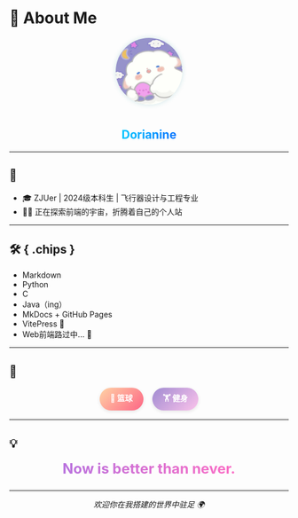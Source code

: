 # 🐏 About Me

<div align="center">

<img src="img/sheep.jpg" width="120" style="border-radius: 50%; box-shadow: 0 0 10px rgba(25, 134, 144, 0.2); margin-bottom: 10px;">

## <span style="background: linear-gradient(90deg,#00c6ff,#0072ff); -webkit-background-clip: text; color: transparent;">Dorianine</span>

</div>

---

## 🧬 

- 🎓 ZJUer | 2024级本科生 | 飞行器设计与工程专业  
- 👨‍💻 正在探索前端的宇宙，折腾着自己的个人站

---

## 🛠️ { .chips }

- Markdown
- Python
- C
- Java（ing）
- MkDocs + GitHub Pages
- VitePress 🌱
- Web前端路过中... 🚧

---

## 💖 

<div style="display: flex; justify-content: center; gap: 1rem; margin: 1rem 0;">
  <div style="padding: 0.5rem 1.2rem; background: linear-gradient(135deg,#ffd3a5,#fd6585); color: #fff; border-radius: 999px; font-weight: bold; box-shadow: 0 2px 6px rgba(0,0,0,0.1);">
    🏀 篮球
  </div>
  <div style="padding: 0.5rem 1.2rem; background: linear-gradient(135deg,#a18cd1,#fbc2eb); color: #fff; border-radius: 999px; font-weight: bold; box-shadow: 0 2px 6px rgba(0,0,0,0.1);">
    🏋️ 健身
  </div>
</div>

---

## 💡 

<div align="center" style="margin-top: 1rem; margin-bottom: 1.5rem;">
  <span style="
    font-size: 1.6rem;
    font-weight: bold;
    background: linear-gradient(270deg, #ff6ec4, #7873f5, #4ADEDE, #ff6ec4);
    background-size: 600% 600%;
    -webkit-background-clip: text;
    color: transparent;
    animation: rainbow 5s ease infinite;
    display: inline-block;
  ">
    Now is better than never.
  </span>
</div>

<style>
@keyframes rainbow {
  0%{background-position:0% 50%}
  50%{background-position:100% 50%}
  100%{background-position:0% 50%}
}
</style>

---

<div align="center">

_欢迎你在我搭建的世界中驻足 🌍_

</div>
